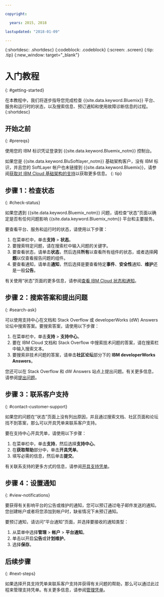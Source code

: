 ```yaml
---

copyright:

  years: 2015, 2018

lastupdated: "2018-01-09"

---
```


{:shortdesc: .shortdesc}
{:codeblock: .codeblock}
{:screen: .screen}
{:tip: .tip}
{:new_window: target="_blank"}

# 入门教程
{: #getting-started}

在本教程中，我们将逐步指导您完成检查 {{site.data.keyword.Bluemix}} 平台、服务和运行时的状态，以及搜索信息、预订通知和使用故障诊断信息的过程。
{:shortdesc}

## 开始之前
{: #prereqs}

使用您的 IBM 标识凭证登录到 {{site.data.keyword.Bluemix_notm}} 控制台。

如果您是 {{site.data.keyword.BluSoftlayer_notm}} 基础架构客户，没有 IBM 标识，并且您的 SoftLayer 帐户也未链接到 {{site.data.keyword.Bluemix}}，请参阅[获取对 IBM Cloud 基础架构的支持](/docs/customer-portal/cpsupport.html#customerportal_support)以获取更多信息。
{: tip}

## 步骤 1：检查状态
{: #check-status}

如果您遇到 {{site.data.keyword.Bluemix_notm}} 问题，请检查“状态”页面以确定是否有任何问题影响 {{site.data.keyword.Bluemix_notm}} 平台和主要服务。

要查看平台、服务和运行时的状态，请使用以下步骤：
  1. 在菜单栏中，单击**支持** > **状态**。  
  2. 要搜索特定问题，请在搜索栏中输入问题的关键字。
  3. 要查看状态，请单击**状态**，然后选择**所有**以查看所有组件的状态，或者选择**问题**以仅查看报告问题的组件。
  4. 要查看通知，请单击**通知**，然后选择是要查看特定**事件**、**安全性**通知、**维护**还是一般**公告**。

有关使用“状态”页面的更多信息，请参阅[查看 IBM Cloud 状态和通知](/docs/get-support/ViewStatus.html#viewing-bluemix-status)。

## 步骤 2：搜索答案和提出问题
{: #search-ask}

可以使用支持中心在文档和 Stack Overflow 或 developerWorks (dW) Answers 论坛中搜索答案。要搜索答案，请使用以下步骤：
  1. 在菜单栏中，单击**支持** > **支持中心**。
  2. 要在 IBM Cloud 文档和 Stack Overflow 中搜索技术问题的答案，请在搜索栏中输入搜索文本。
  3. 要搜索非技术问题的答案，请单击**社区论坛**部分下的 **IBM developerWorks Answers**。

您还可以在 Stack Overflow 和 dW Answers 站点上提出问题。有关更多信息，请参阅[提出问题](/docs/get-support/howtogetsupport.html#asking-a-question)。

## 步骤 3：联系客户支持
{: #contact-customer-support}

如果您的问题在“状态”页面上没有列出原因，并且通过搜索文档、社区页面和论坛找不到答案，那么可以开具凭单来联系客户支持。

要在支持中心开具凭单，请使用以下步骤：
  1. 在菜单栏中，单击**支持**，然后选择**支持中心**。
  2. 在**获取帮助**部分中，单击**开具凭单**。
  3. 填写必需的信息，然后单击**提交**。

有关联系支持的更多方式的信息，请参阅[开具支持凭单](/docs/get-support/howtogetsupport.html#open-ticket)。

## 步骤 4：设置通知
{: #view-notifications}

要获得有关影响平台的公告或维护的通知，您可以预订通过电子邮件发送的通知。您创建帐户或者将您添加到帐户时，缺省情况下未预订通知。

要预订通知，请访问“平台通知”页面，并选择要接收的通知类型：
  1. 从菜单中选择**管理** > **帐户** > **平台通知**。
  2. 单击以开启**公告**或**计划维护**。
  3. 选择**保存**。

## 后续步骤
{: #next-steps}

如果选择开具支持凭单来联系客户支持并获得有关问题的帮助，那么可以通过此过程来管理支持凭单。有关更多信息，请参阅[管理凭单](/docs/get-support/mantick.html#check-ticket-status)。
